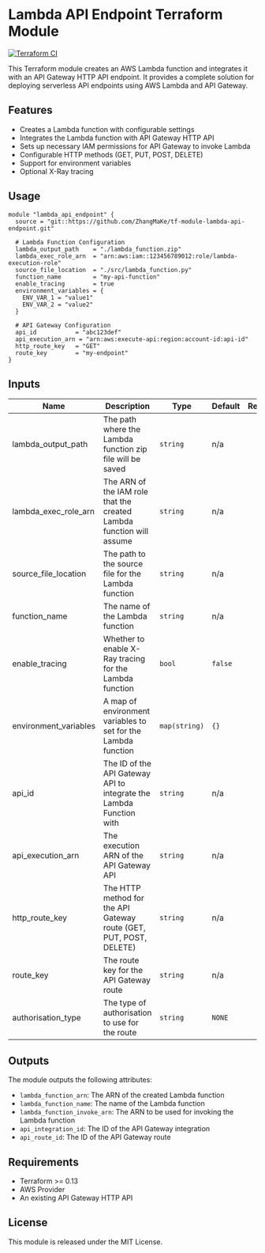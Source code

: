 # Lambda API Endpoint Terraform Module

[![Terraform CI](https://github.com/ZhangMaKe/tf-module-lambda-api-endpoint/actions/workflows/test.yml/badge.svg)](https://github.com/ZhangMaKe/tf-module-lambda-api-endpoint/actions/workflows/test.yml)

This Terraform module creates an AWS Lambda function and integrates it with an API Gateway HTTP API endpoint. It provides a complete solution for deploying serverless API endpoints using AWS Lambda and API Gateway.

## Features

- Creates a Lambda function with configurable settings
- Integrates the Lambda function with API Gateway HTTP API
- Sets up necessary IAM permissions for API Gateway to invoke Lambda
- Configurable HTTP methods (GET, PUT, POST, DELETE)
- Support for environment variables
- Optional X-Ray tracing

## Usage

```hcl
module "lambda_api_endpoint" {
  source = "git::https://github.com/ZhangMaKe/tf-module-lambda-api-endpoint.git"

  # Lambda Function Configuration
  lambda_output_path    = "./lambda_function.zip"
  lambda_exec_role_arn  = "arn:aws:iam::123456789012:role/lambda-execution-role"
  source_file_location  = "./src/lambda_function.py"
  function_name         = "my-api-function"
  enable_tracing        = true
  environment_variables = {
    ENV_VAR_1 = "value1"
    ENV_VAR_2 = "value2"
  }

  # API Gateway Configuration
  api_id           = "abc123def"
  api_execution_arn = "arn:aws:execute-api:region:account-id:api-id"
  http_route_key   = "GET"
  route_key        = "my-endpoint"
}
```

## Inputs

| Name | Description | Type | Default | Required |
|------|-------------|------|---------|:--------:|
| lambda_output_path | The path where the Lambda function zip file will be saved | `string` | n/a | yes |
| lambda_exec_role_arn | The ARN of the IAM role that the created Lambda function will assume | `string` | n/a | yes |
| source_file_location | The path to the source file for the Lambda function | `string` | n/a | yes |
| function_name | The name of the Lambda function | `string` | n/a | yes |
| enable_tracing | Whether to enable X-Ray tracing for the Lambda function | `bool` | `false` | no |
| environment_variables | A map of environment variables to set for the Lambda function | `map(string)` | `{}` | no |
| api_id | The ID of the API Gateway API to integrate the Lambda Function with | `string` | n/a | yes |
| api_execution_arn | The execution ARN of the API Gateway API | `string` | n/a | yes |
| http_route_key | The HTTP method for the API Gateway route (GET, PUT, POST, DELETE) | `string` | n/a | yes |
| route_key | The route key for the API Gateway route | `string` | n/a | yes |
| authorisation_type | The type of authorisation to use for the route | `string` | `NONE` | no |


## Outputs

The module outputs the following attributes:

- `lambda_function_arn`: The ARN of the created Lambda function
- `lambda_function_name`: The name of the Lambda function
- `lambda_function_invoke_arn`: The ARN to be used for invoking the Lambda function
- `api_integration_id`: The ID of the API Gateway integration
- `api_route_id`: The ID of the API Gateway route

## Requirements

- Terraform >= 0.13
- AWS Provider
- An existing API Gateway HTTP API

## License

This module is released under the MIT License.
